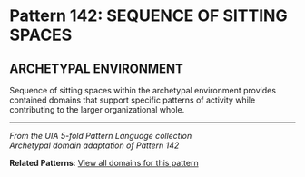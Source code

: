 # Pattern 142: SEQUENCE OF SITTING SPACES

## ARCHETYPAL ENVIRONMENT

Sequence of sitting spaces within the archetypal environment provides contained domains that support specific patterns of activity while contributing to the larger organizational whole.

---

*From the UIA 5-fold Pattern Language collection*  
*Archetypal domain adaptation of Pattern 142*

**Related Patterns**: [View all domains for this pattern](../../UIA/md/T142%20SEQUENCE%20OF%20SITTING%20SPACES.md)
